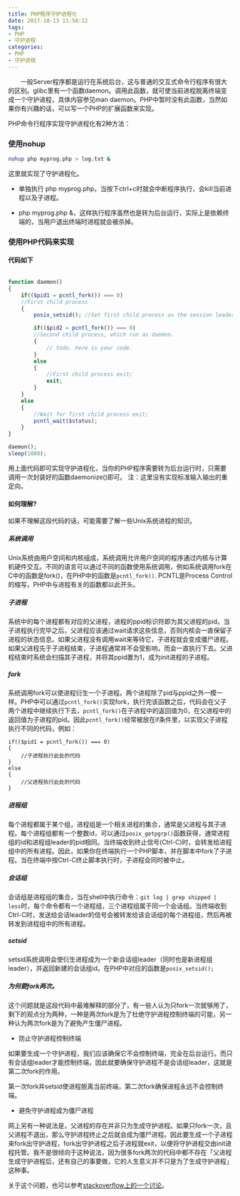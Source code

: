 ```yaml
---
title: PHP程序守护进程化
date: 2017-10-13 11:58:12
tags:
- PHP
- 守护进程
categories:
- PHP
- 守护进程
---
```


　　一般Server程序都是运行在系统后台，这与普通的交互式命令行程序有很大的区别。glibc里有一个函数daemon。调用此函数，就可使当前进程脱离终端变成一个守护进程，具体内容参见man daemon。PHP中暂时没有此函数，当然如果你有兴趣的话，可以写一个PHP的扩展函数来实现。

PHP命令行程序实现守护进程化有2种方法：

<!--more -->

### 使用nohup

```bash
nohup php myprog.php > log.txt &

```

这里就实现了守护进程化。

- 单独执行 php myprog.php，当按下ctrl+c时就会中断程序执行，会kill当前进程以及子进程。

- php myprog.php &，这样执行程序虽然也是转为后台运行，实际上是依赖终端的，当用户退出终端时进程就会被杀掉。

### 使用PHP代码来实现

#### 代码如下
```php

function daemon()
{
    if(($pid1 = pcntl_fork()) === 0)
    //First child process
    {
        posix_setsid(); //Set first child process as the session leader.

        if(($pid2 = pcntl_fork()) === 0)
        //Second child process, which run as daemon.
        {
            // todo. here is your code.           
        }
        else
        {
            //First child process exit;
            exit;
        }
    }
    else
    {
        //Wait for first child process exit;
        pcntl_wait($status);
    }
}

daemon();
sleep(1000);
```

用上面代码即可实现守护进程化，当你的PHP程序需要转为后台运行时，只需要调用一次封装好的函数daemonize()即可。
注：这里没有实现标准输入输出的重定向。

#### 如何理解?

如果不理解这段代码的话，可能需要了解一些Unix系统进程的知识。

##### 系统调用

Unix系统由用户空间和内核组成，系统调用允许用户空间的程序通过内核与计算机硬件交互。不同的语言可以通过不同的函数使用系统调用，例如系统调用fork在C中的函数是fork()，在PHP中的函数是`pcntl_fork()`. PCNTL是Process Control的缩写，PHP中与进程有关的函数都以此开头。

##### 子进程

系统中的每个进程都有对应的父进程，进程的ppid标识符即为其父进程的pid。当子进程执行完毕之后，父进程应该通过wait请求这些信息，否则内核会一直保留子进程的状态信息。如果父进程没有调用wait来等待它，子进程就会变成僵尸进程。
如果父进程先于子进程结束，子进程通常并不会受影响，而会一直执行下去。父进程结束时系统会扫描其子进程，并将其ppid置为1，成为init进程的子进程。

##### fork

系统调用fork可以使进程衍生一个子进程。两个进程除了pid与ppid之外一模一样。PHP中可以通过`pcntl_fork()`实现fork，执行完该函数之后，代码会在父子两个进程中继续执行下去，`pcntl_fork()`在子进程中的返回值为0，在父进程中的返回值为子进程的pid。因此`pcntl_fork()`经常被放在if条件里，以实现父子进程执行不同的代码，例如：

```
if(($pid1 = pcntl_fork()) === 0)
{
    //子进程执行此处的代码
}
else
{
    //父进程执行此处的代码
}

```
##### 进程组

每个进程都属于某个组，进程组是一个相关进程的集合，通常是父进程与其子进程。每个进程组都有一个整数id，可以通过`posix_getpgrp()`函数获得，通常进程组的id和进程组leader的pid相同。当终端收到终止信号(Ctrl-C)时，会转发给进程组中的所有进程。因此，如果你在终端执行一个PHP脚本，并在脚本中fork了子进程。当在终端中按Ctrl-C终止脚本执行时，子进程会同时被中止。

##### 会话组

会话组是进程组的集合，当在shell中执行命令：`git log | grep shipped | less`时，每个命令都有一个进程组，三个进程组属于同一个会话组。当终端收到Ctrl-C时，发送给会话leader的信号会被转发给该会话组的每个进程组，然后再被转发到进程组中的所有进程。

##### setsid

setsid系统调用会使衍生进程成为一个新会话组leader（同时也是新进程组leader），并返回新建的会话组id。在PHP中对应的函数是`posix_setsid();`

##### 为何要fork两次。

这个问题就是这段代码中最难解释的部分了，有一些人认为只fork一次就够用了，剩下的观点分为两种，一种是两次fork是为了杜绝守护进程控制终端的可能，另一种认为两次fork是为了避免产生僵尸进程。

- 防止守护进程控制终端

如果要生成一个守护进程，我们应该确保它不会控制终端，完全在后台运行。而只有会话组leader才能控制终端，因此就要确保守护进程不是会话组leader，这就是第二次fork的作用。

第一次fork并setsid使进程脱离当前终端，第二次fork确保进程永远不会控制终端。

- 避免守护进程成为僵尸进程

网上另有一种说法是，父进程的存在并非只为生成守护进程。如果只fork一次，且父进程不退出，那么守护进程终止之后就会成为僵尸进程。因此要生成一个子进程来fork出守护进程，fork出守护进程之后子进程就exit，以便将守护进程交由init进程托管。我不是很倾向于这种说法，因为很多fork两次的代码中都不存在「父进程生成守护进程后，还有自己的事要做，它的人生意义并不只是为了生成守护进程」这种事。

关于这个问题，也可以参考[stackoverflow上的一个讨论](http://stackoverflow.com/questions/881388/what-is-the-reason-for-performing-a-double-fork-when-creating-a-daemon)。